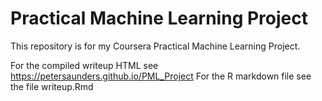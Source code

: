 # Practical Machine Learning Project
This repository is for my Coursera Practical Machine Learning Project.

For the compiled writeup HTML see https://petersaunders.github.io/PML_Project
For the R markdown file see the file writeup.Rmd

